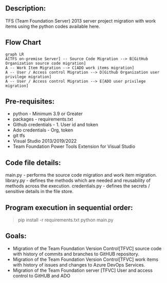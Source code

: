 ## Description:
TFS (Team Foundation Server) 2013 server project migration with work items using the python codes available here.

## Flow Chart

```mermaid
graph LR
A[TFS on-premise Server] -- Source Code Migration --> B[GitHub Organization source code migration]
A -- Work Item Migration --> C[ADO work items migration]
A -- User / Access control Migration --> D[Github Organization user privilege migration]
A -- User / Access control Migration --> E[ADO user privilege migration]
```

## Pre-requisites:
- python - Minimum 3.9 or Greater
- packages - requirements.txt
- Github credentials - 1. User id and token
- Ado credentials - Org, token
- git tfs
- Visual Studio 2013/2019/2022
- Team Foundation Power Tools Extension for Visual Studio

## Code file details:
main.py - performs the source code migration and work item migration.
library.py - defines the methods which are needed and reusability of methods across the execution.
credentials.py - defines the secrets / sensitive details in the file store.

## Program execution in sequential order: 

> pip install -r requirements.txt
> python main.py

## Goals:
- Migration of the Team Foundation Version Control[TFVC] source code with history of commits and branches to GitHUB repository.
- Migration of the Team Foundation Version Control[TFVC] work items with history of issues and changes to Azure DevOps Services.
- Migration of the Team Foundation server [TFVC] User and access control to GitHUB and ADO